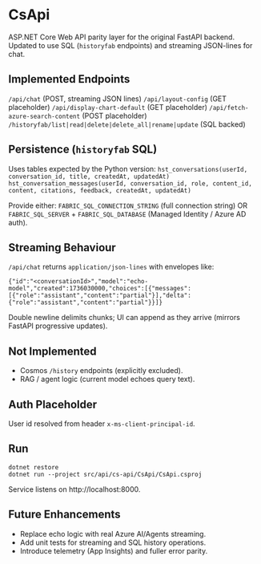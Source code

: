 # CsApi

ASP.NET Core Web API parity layer for the original FastAPI backend. Updated to use SQL (`historyfab` endpoints) and streaming JSON-lines for chat.

## Implemented Endpoints
`/api/chat` (POST, streaming JSON lines)
`/api/layout-config` (GET placeholder)
`/api/display-chart-default` (GET placeholder)
`/api/fetch-azure-search-content` (POST placeholder)
`/historyfab/list|read|delete|delete_all|rename|update` (SQL backed)

## Persistence (`historyfab` SQL)
Uses tables expected by the Python version:
`hst_conversations(userId, conversation_id, title, createdAt, updatedAt)`
`hst_conversation_messages(userId, conversation_id, role, content_id, content, citations, feedback, createdAt, updatedAt)`

Provide either:
`FABRIC_SQL_CONNECTION_STRING` (full connection string) OR
`FABRIC_SQL_SERVER` + `FABRIC_SQL_DATABASE` (Managed Identity / Azure AD auth).

## Streaming Behaviour
`/api/chat` returns `application/json-lines` with envelopes like:
```
{"id":"<conversationId>","model":"echo-model","created":1736030000,"choices":[{"messages":[{"role":"assistant","content":"partial"}],"delta":{"role":"assistant","content":"partial"}}]}
```
Double newline delimits chunks; UI can append as they arrive (mirrors FastAPI progressive updates).

## Not Implemented
- Cosmos `/history` endpoints (explicitly excluded).
- RAG / agent logic (current model echoes query text).

## Auth Placeholder
User id resolved from header `x-ms-client-principal-id`.

## Run
```
dotnet restore
dotnet run --project src/api/cs-api/CsApi/CsApi.csproj
```
Service listens on http://localhost:8000.

## Future Enhancements
- Replace echo logic with real Azure AI/Agents streaming.
- Add unit tests for streaming and SQL history operations.
- Introduce telemetry (App Insights) and fuller error parity.
